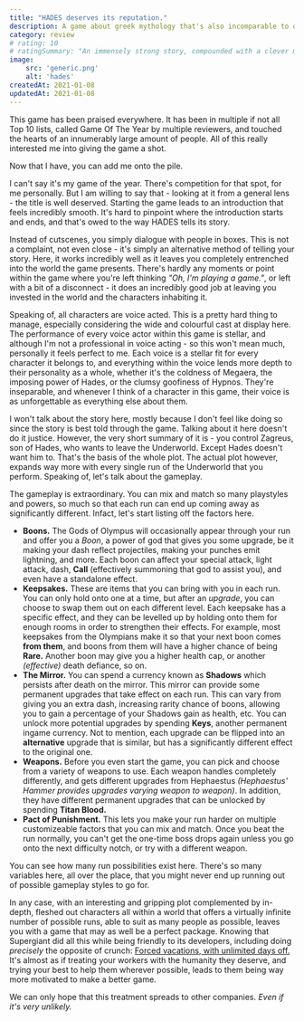 ```yaml
---
title: "HADES deserves its reputation."
description: A game about greek mythology that's also incomparable to other games tackling the same subject.
category: review
# rating: 10
# ratingSummary: "An immensely strong story, compounded with a clever mechanic and highly rewarding gameplay make it shine way brighter than most."
image:
    src: 'generic.png'
    alt: 'hades'
createdAt: 2021-01-08
updatedAt: 2021-01-08
---
```


This game has been praised everywhere. It has been in multiple if not all Top 10 lists, called Game Of The Year by multiple reviewers, and touched 
the hearts of an innumerably large amount of people. All of this really interested me into giving the game a shot.

Now that I have, you can add me onto the pile.

I can't say it's my game of the year. There's competition for that spot, for me personally. But I am willing to say that - looking at it from a general
lens - the title is well deserved. Starting the game leads to an introduction that feels incredibly smooth. It's hard to pinpoint where the introduction 
starts and ends, and that's owed to the way HADES tells its story.

Instead of cutscenes, you simply dialogue with people in boxes. This is not a complaint, not even close - it's simply an alternative method of telling your
story. Here, it works incredibly well as it leaves you completely entrenched into the world the game presents. There's hardly any moments or point within the
game where you're left thinking _"Oh, I'm playing a game."_, or left with a bit of a disconnect - it does an incredibly good job at leaving you invested in the 
world and the characters inhabiting it.

Speaking of, all characters are voice acted. This is a pretty hard thing to manage, especially considering the wide and colourful cast at display here. The
performance of every voice actor within this game is stellar, and although I'm not a professional in voice acting - so this won't mean much, personally it 
feels perfect to me. Each voice is a stellar fit for every character it belongs to, and everything within the voice lends more depth to their personality
as a whole, whether it's the coldness of Megaera, the imposing power of Hades, or the clumsy goofiness of Hypnos. They're inseparable, and whenever I think of
a character in this game, their voice is as unforgettable as everything else about them.

I won't talk about the story here, mostly because I don't feel like doing so since the story is best told through the game. Talking about it here doesn't do it
justice. However, the very short summary of it is - you control Zagreus, son of Hades, who wants to leave the Underworld. Except Hades doesn't want him to. That's the basis
of the whole plot. The actual plot however, expands way more with every single run of the Underworld that you perform. Speaking of, let's talk about the gameplay.

The gameplay is extraordinary. You can mix and match so many playstyles and powers, so much so that each run can end up coming away as significantly different.
Infact, let's start listing off the factors here.

- **Boons.** The Gods of Olympus will occasionally appear through your run and offer you a _Boon_, a power of god that gives you some upgrade, be it making your dash reflect projectiles, making your punches emit lightning, and more. Each boon can affect your special attack, light attack, dash, **Call** (effectively summoning that god to assist you), and even have a standalone effect.
- **Keepsakes.** These are items that you can bring with you in each run. You can only hold onto one at a time, but after an _upgrade_, you can choose to swap them out on each different level. Each keepsake has a specific effect, and they can be levelled up by holding onto them for enough rooms in order to strengthen their effects. For example, most keepsakes from the Olympians make it so that your next boon comes **from them**, and boons from them will have a higher chance of being **Rare.** Another boon may give you a higher health cap, or another _(effective)_ death defiance, so on.
- **The Mirror.** You can spend a currency known as **Shadows** which persists after death on the mirror. This mirror can provide some permanent upgrades that take effect on each run. This can vary from giving you an extra dash, increasing rarity chance of boons, allowing you to gain a percentage of your Shadows gain as health, etc. You can unlock more potential upgrades by spending **Keys**, another permanent ingame currency. Not to mention, each upgrade can be flipped into an **alternative** upgrade that is similar, but has a significantly different effect to the original one.
- **Weapons.** Before you even start the game, you can pick and choose from a variety of weapons to use. Each weapon handles completely differently, and gets different upgrades from Hephaestus _(Hephaestus' Hammer provides upgrades varying weapon to weapon)_. In addition, they have different permanent upgrades that can be unlocked by spending **Titan Blood.**
- **Pact of Punishment.** This lets you make your run harder on multiple customizeable factors that you can mix and match. Once you beat the run normally, you can't get the one-time boss drops again unless you go onto the next difficulty notch, or try with a different weapon. 

You can see how many run possibilities exist here. There's so many variables here, all over the place, that you might never end up running out of possible gameplay styles to go for.

In any case, with an interesting and gripping plot complemented by in-depth, fleshed out characters all within a world that offers a virtually infinite number of possible runs, able to suit as many people as possible, leaves you with a game that may as well be a perfect package. Knowing that Supergiant did all this while being friendly to its developers, including doing _precisely_ the opposite of crunch: [Forced vacations, with unlimited days off.](https://kotaku.com/the-secret-to-the-success-of-bastion-pyre-and-hades-1838082618) It's almost as if treating your workers with the humanity they deserve, and trying your best to help them wherever possible, leads to them being way more motivated to make a better game. 

We can only hope that this treatment spreads to other companies. _Even if it's very unlikely._
